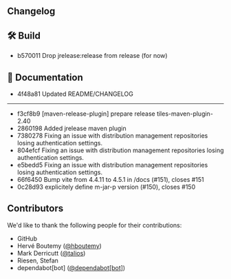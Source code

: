 ## Changelog

## 🛠  Build
- b570011 Drop jrelease:release from release (for now)

## 📝 Documentation
- 4f48a81 Updated README/CHANGELOG

---
- f3cf8b9 [maven-release-plugin] prepare release tiles-maven-plugin-2.40
- 2860198 Added jrelease maven plugin
- 7380278 Fixing an issue with distribution management repositories losing authentication settings.
- 804efcf Fixing an issue with distribution management repositories losing authentication settings.
- e5bedd5 Fixing an issue with distribution management repositories losing authentication settings.
- 66f6450 Bump vite from 4.4.11 to 4.5.1 in /docs (#151), closes #151
- 0c28d93 explicitely define m-jar-p version (#150), closes #150


## Contributors
We'd like to thank the following people for their contributions:
- GitHub
- Hervé Boutemy ([@hboutemy](https://github.com/hboutemy))
- Mark Derricutt ([@talios](https://github.com/talios))
- Riesen, Stefan
- dependabot[bot] ([@dependabot[bot]](https://github.com/apps/dependabot))